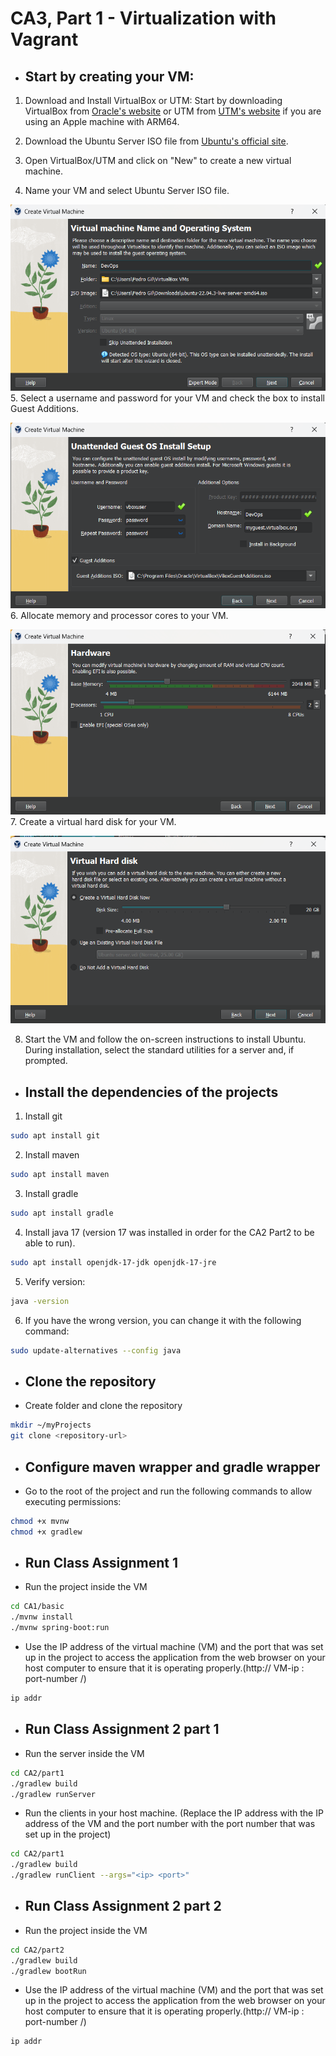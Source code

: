 # CA3, Part 1 - Virtualization with Vagrant

- ## Start by creating your VM:

1. Download and Install VirtualBox or UTM: Start by downloading VirtualBox from [Oracle's website](https://www.virtualbox.org/) or UTM from [UTM's website](https://mac.getutm.app/) if you are using an Apple machine with ARM64.

2. Download the Ubuntu Server ISO file from [Ubuntu's official site](https://ubuntu.com/download/server).
3. Open VirtualBox/UTM and click on "New" to create a new virtual machine.
4. Name your VM and select Ubuntu Server ISO file.

![img.png](png/img.png)
5. Select a username and password for your VM and check the box to install Guest Additions.

![img_1.png](png/img_1.png)
6. Allocate memory and processor cores to your VM.

![img_2.png](png/img_2.png)
7. Create a virtual hard disk for your VM.

![img_3.png](png/img_3.png)

8. Start the VM and follow the on-screen instructions to install Ubuntu. During installation, select the standard utilities for a server and, if prompted.
- ## Install the dependencies of the projects
1. Install git
```bash
sudo apt install git
```
2. Install maven
```bash
sudo apt install maven
```
3. Install gradle
```bash
sudo apt install gradle
```
4. Install java 17 (version 17 was installed in order for the CA2 Part2 to be able to run).

```bash
sudo apt install openjdk-17-jdk openjdk-17-jre
```
5. Verify version:
```bash
java -version
```
6. If you have the wrong version, you can change it with the following command:
```bash
sudo update-alternatives --config java
```

- ## Clone the repository
- Create folder and clone the repository
```bash
mkdir ~/myProjects
git clone <repository-url>
```


- ## Configure maven wrapper and gradle wrapper
- Go to the root of the project and run the following commands to allow executing permissions:
```bash
chmod +x mvnw
chmod +x gradlew
```
- ## Run Class Assignment 1
- Run the project inside the VM
```bash
cd CA1/basic
./mvnw install
./mvnw spring-boot:run
```
- Use the IP address of the virtual machine (VM) and the port that was set up in the project to access the application 
from the web browser on your host computer to ensure that it is operating properly.(http:// VM-ip : port-number /)
```bash
ip addr
```
- ## Run Class Assignment 2 part 1
- Run the server inside the VM
```bash
cd CA2/part1
./gradlew build
./gradlew runServer
```
- Run the clients in your host machine. (Replace the IP address with the IP address of the VM and the port number with the port number that was set up in the project)
```bash
cd CA2/part1
./gradlew build
./gradlew runClient --args="<ip> <port>"
```
- ## Run Class Assignment 2 part 2
- Run the project inside the VM
```bash
cd CA2/part2
./gradlew build
./gradlew bootRun
```
- Use the IP address of the virtual machine (VM) and the port that was set up in the project to access the application
  from the web browser on your host computer to ensure that it is operating properly.(http:// VM-ip : port-number /)
```bash
ip addr
```